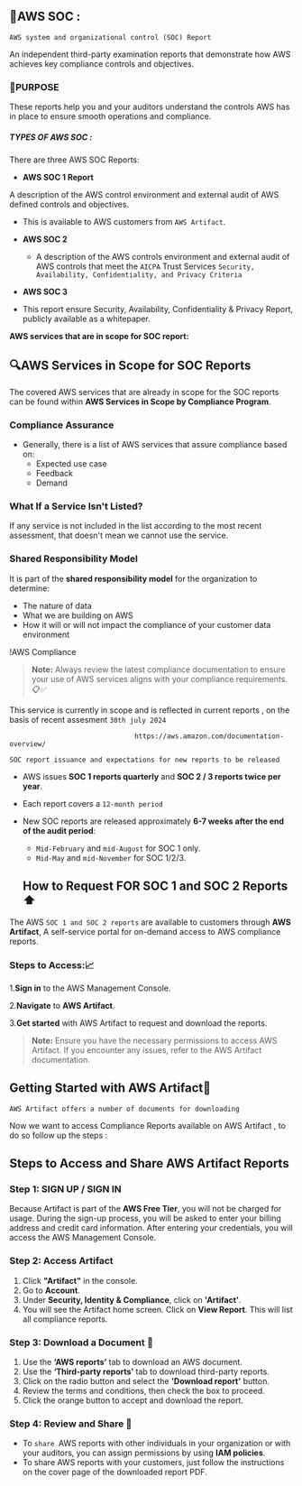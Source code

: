  
## 📝AWS SOC : 
   `AWS system and organizational control (SOC) Report`
   
  An  independent third-party examination reports that demonstrate how AWS achieves key compliance controls and objectives. 
   ### 🔀PURPOSE
   
   These reports help you and your auditors understand the controls AWS has in place to ensure smooth operations and compliance.

  #####  TYPES OF AWS SOC :
   There are three AWS SOC Reports:
   - **AWS SOC 1 Report**

A description of the AWS control environment and external audit of AWS defined controls and objectives.
     
 - This is  available to AWS customers from `AWS Artifact`.
   
- **AWS SOC 2**
  
  - A description of the AWS controls environment and external audit of AWS controls that meet the `AICPA` Trust Services `Security, Availability, Confidentiality, and Privacy Criteria`
 
 
 - **AWS SOC 3**
 -  This report ensure Security, Availability, Confidentiality & Privacy Report, publicly available as a whitepaper.

   **AWS services that are in scope for SOC report:**

## 🔍️AWS Services in Scope for SOC Reports

The covered AWS services that are already in scope for the SOC reports can be found within **AWS Services in Scope by Compliance Program**.

### Compliance Assurance

- Generally, there is a list of AWS services that assure compliance based on:
  - Expected use case
  - Feedback
  - Demand

### What If a Service Isn't Listed?

If any service is not included in the list according to the most recent assessment, that doesn't mean we cannot use the service. 

### Shared Responsibility Model

It is part of the **shared responsibility model** for the organization to determine:
- The nature of data
- What we are building on AWS
- How it will or will not impact the compliance of your customer data environment

!AWS Compliance

> **Note:** Always review the latest compliance documentation to ensure your use of AWS services aligns with your compliance requirements. 📋✅






   
  This service is currently in scope and is reflected in current reports , on the basis of recent assesment `30th july 2024`
  
                                   https://aws.amazon.com/documentation-overview/
                                   
  



`SOC report issuance and expectations for new reports to be released`


- AWS issues **SOC 1 reports quarterly** and **SOC 2 / 3 reports twice per year**.
- Each report covers a `12-month period`
- New SOC reports are released approximately **6-7 weeks after the end of the audit period**:
  - `Mid-February` and `mid-August` for SOC 1 only.
  - `Mid-May` and `mid-November` for SOC 1/2/3.
 
  ## How to Request  FOR SOC 1 and SOC 2 Reports ⬆️

The AWS `SOC 1 and SOC 2 reports` are available to customers through **AWS Artifact**, 
A self-service portal for on-demand access to AWS compliance reports.

### Steps to Access:📈

 1.**Sign in** to the AWS Management Console.
 
 2.**Navigate** to **AWS Artifact**.

 3.**Get started** with AWS Artifact to request and download the reports.


> **Note:** Ensure you have the necessary permissions to access AWS Artifact. If you encounter any issues, refer to the AWS Artifact documentation.

## Getting Started with AWS Artifact👷

`AWS Artifact offers a number of documents for downloading`

 Now we  want to access Compliance Reports available on AWS Artifact , to do so follow up the steps :

## Steps to Access and Share AWS Artifact Reports

### Step 1: SIGN UP / SIGN IN

Because Artifact is part of the **AWS Free Tier**, you will not be charged for usage. During the sign-up process, you will be asked to enter your billing address and credit card information. After entering your credentials, you will access the AWS Management Console.

### Step 2: Access Artifact

1. Click **"Artifact"** in the console.
2. Go to **Account**.
3. Under **Security, Identity & Compliance**, click on **'Artifact'**.
4. You will see the Artifact home screen. Click on **View Report**. This will list all compliance reports.

### Step 3: Download a Document 🚩

1. Use the **‘AWS reports’** tab to download an AWS document.
2. Use the **‘Third-party reports’** tab to download third-party reports.
3. Click on the radio button and select the **'Download report'** button.
4. Review the terms and conditions, then check the box to proceed.
5. Click the orange button to accept and download the report.

### Step 4: Review and Share 👥

- To `share `AWS reports with other individuals in your organization or with your auditors, you can assign permissions by using **IAM policies**.
- To share AWS reports with your customers, just follow the instructions on the cover page of the downloaded report PDF.


 

 





